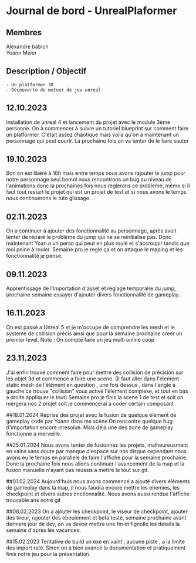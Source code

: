 # **Journal de bord - UnrealPlaformer**

## Membres 
Alexandre babich
<br>
Yoann Meier

## Description / Objectif
    - Un platformer 3D
    - Découverte du moteur de jeu unreal

## 12.10.2023

Installation de unreal 4 et lancement du projet avec le module 3ème personne.
On à commencer à suivre un tutoriel blueprint sur comment faire un platformer.
C'était assez chaotique mais voila qu'on a maintenant un personnage qui peut courir.
La prochaine fois on va tenter de le faire sauter


## 19.10.2023
Bon on est libéré à 16h mais entre temps nous avons rajouter le jump pour notre personnage seul bemol nous rencontrons un bug au niveau de l'animations donc la prochaines fois nous reglerons ce probleme, même si il faut tout restart le projet qui est un projet de test et si nous avons le temps nous continuerons le tuto glissage.

## 02.11.2023
On a continuer à ajouter des fonctionnalité au personnage, après avoit tenter de réparé le problème du jump qui ne se reinitialise pas. Donc maintenant Yoan a un perso qui peut en plus roulé et s'accroupir tandis que moi peine à rouler. Semaine pro je regle ça et on attaque le maping et les fonctionnalité je pense.

## 09.11.2023
Apprentissage de l'importation d'asset et reglage temporaire du jump, prochaine semaine essayer d'ajouter divers fonctionnalité de gameplay.

## 16.11.2023
On est passé a Unreal 5 et je m'occupe de comprendre les mesh et le systeme de collision précis ainsi que pour la semaine prochaine creer un premier level. Note : On compte faire un jeu multi online coop


## 23.11.2023
J'ai enfin trouvé comment faire pour mettre des collision de précision sur les objet 3d et commencé a faire une scene. (Il faut aller dans l'element static mesh de l'élément en question , une fois dessus , dans l'angle a gauche ce trouve "collision" vous activé l'élement complexe, et tout en bas a droite appliquer le tout)
Semaine pro je finis la scene 1 de test et soit on mergera nos 2 projet soit je commencerai a coder certain composant .

##18.01.2024
Reprise des projet avec la fusion de quelque élément de gameplay codé par Yoann dans ma scène.On rencontre quelque bug d'importation encore inresolue. Mais deja une des zone de gameplay fonctionne a merveille.


##25.01.2024
Nous avons tenter de fusionnez les projets, malheureusment en vains sans doute par manque d'espace sur nos disque cependant nous avons eu le temps en parallele de faire l'affiche pour la semaine prochaine. Donc la prochaine fois nous allons continuer l'avancement de la map et la fusion manuelle n'ayant pas reussis a mettre le tout sur git.

##01.02.2024
Aujourd'huis nous avons commencé a ajouté divers éléments de gameplay dans la map, il nous faudra encore mettre les enemies, les checkpoint et divers autres onctionnalité. Nous avons aussi rendue l'affiche trouvable ans notre git 

##08.02.2023
On a ajouter les checkpoint, le viseur de checkpoint, ajouter des tireur, rajouter des eboulement et beta testé, semaine prochaine avant derniere jour de dev, on va devoir mettre une fin et fignollé les details la semaine d'après les vacances.

##15.02.2023
Tentative de build un exe en vaint , aucune piste , a la limite des import raté. Sinon on a bien avancé la documentation et pratiquement finis notre jeu pour la présentation.